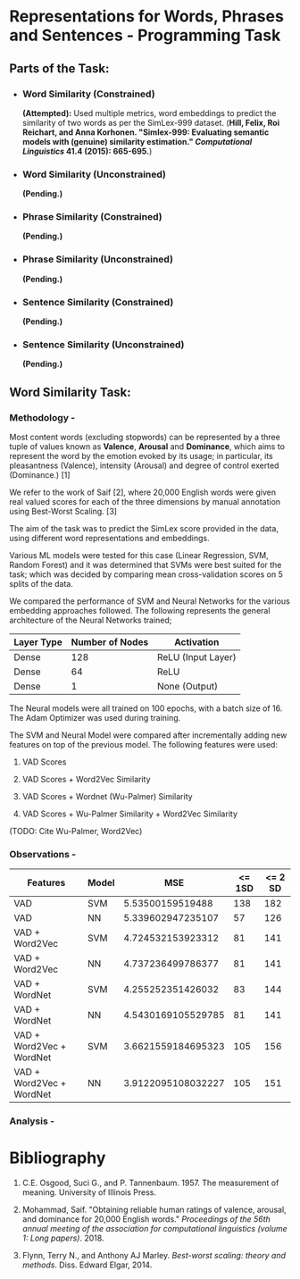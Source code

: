 # Representations for Words, Phrases and Sentences - Programming Task

## Parts of the Task:

* ### Word Similarity (Constrained)
  
  **(Attempted):** Used multiple metrics, word embeddings to predict the similarity of two words as per the SimLex-999 dataset. (**Hill, Felix, Roi Reichart, and Anna Korhonen. "Simlex-999: Evaluating semantic models with (genuine) similarity estimation." *Computational Linguistics* 41.4 (2015): 665-695.**)

* ### Word Similarity (Unconstrained)
  
  **(Pending.)**

* ### Phrase Similarity (Constrained)
  
  **(Pending.)**

* ### Phrase Similarity (Unconstrained)
  
  **(Pending.)**

* ### Sentence Similarity (Constrained)
  
  **(Pending.)**

* ### Sentence Similarity (Unconstrained)
  
  **(Pending.)**
  
  ### 

## Word Similarity Task:

### Methodology -

Most content words (excluding stopwords) can be represented by a three tuple of values known as **Valence**, **Arousal** and **Dominance**, which aims to represent the word by the emotion evoked by its usage; in particular, its pleasantness (Valence), intensity (Arousal) and degree of control exerted (Dominance.) [1]

We refer to the work of Saif [2], where 20,000 English words were given real valued scores for each of the three dimensions by manual annotation using Best-Worst Scaling. [3] 

The aim of the task was to predict the SimLex score provided in the data, using different word representations and embeddings.

Various ML models were tested for this case (Linear Regression, SVM, Random Forest) and it was determined that SVMs were best suited for the task; which was decided by comparing mean cross-validation scores on 5 splits of the data.

We compared the performance of SVM and Neural Networks for the various embedding approaches followed. The following represents the general architecture of the Neural Networks trained;

| Layer Type | Number of Nodes | Activation         |
| ---------- | --------------- | ------------------ |
| Dense      | 128             | ReLU (Input Layer) |
| Dense      | 64              | ReLU               |
| Dense      | 1               | None (Output)      |

The Neural models were all trained on 100 epochs, with a batch size of 16. The Adam Optimizer was used during training.

The SVM and Neural Model were compared after incrementally adding new features on top of the previous model. The following features were used:

1. VAD Scores

2. VAD Scores + Word2Vec Similarity

3. VAD Scores + Wordnet (Wu-Palmer) Similarity

4. VAD Scores + Wu-Palmer Similarity + Word2Vec Similarity

(TODO: Cite Wu-Palmer, Word2Vec)

### Observations -

| Features                 | Model | MSE                | <= 1SD | <= 2 SD |
| ------------------------ | ----- | ------------------ | ------ | ------- |
| VAD                      | SVM   | 5.53500159519488   | 138    | 182     |
| VAD                      | NN    | 5.339602947235107  | 57     | 126     |
| VAD + Word2Vec           | SVM   | 4.724532153923312  | 81     | 141     |
| VAD + Word2Vec           | NN    | 4.737236499786377  | 81     | 141     |
| VAD + WordNet            | SVM   | 4.255252351426032  | 83     | 144     |
| VAD + WordNet            | NN    | 4.5430169105529785 | 81     | 141     |
| VAD + Word2Vec + WordNet | SVM   | 3.6621559184695323 | 105    | 156     |
| VAD + Word2Vec + WordNet | NN    | 3.9122095108032227 | 105    | 151     |

### Analysis -

# Bibliography

1. C.E. Osgood, Suci G., and P. Tannenbaum. 1957. The measurement of meaning. University of Illinois Press.

2. Mohammad, Saif. "Obtaining reliable human ratings of valence, arousal, and dominance for 20,000 English words." *Proceedings of the 56th annual meeting of the association for computational linguistics (volume 1: Long papers)*. 2018.

3. Flynn, Terry N., and Anthony AJ Marley. *Best-worst scaling: theory and methods*. Diss. Edward Elgar, 2014.
